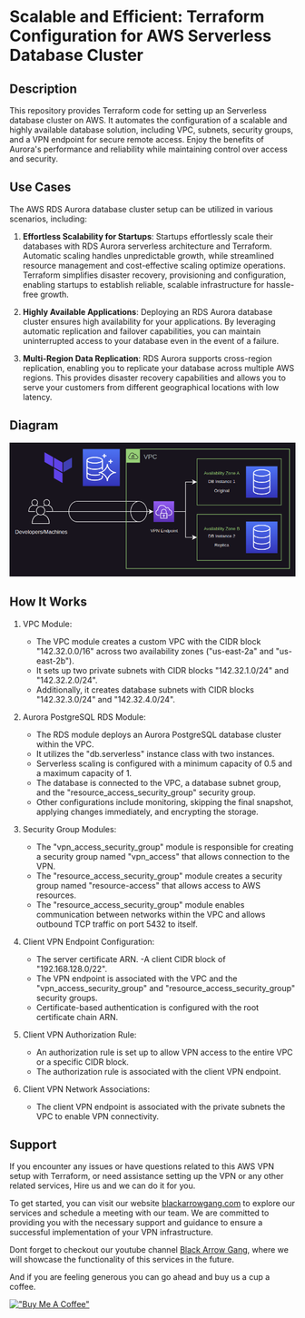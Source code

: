 <!-- 
---
type: "post"
title: "Scalable and Efficient: Terraform Configuration for AWS Serverless Database Cluster"
topic: "Provisioning"
date: "2023-06-26T15:30:00-07:00"
author: "Fernando Reyes"
time: "2 min read"
description: "Learn how to set up a scalable and secure serverless database cluster on AWS using Terraform. Automate the configuration process and enjoy the benefits of Aurora's performance and reliability while maintaining control over access and security."
url: "/services/aws-rds-cluster"
---
-->

# **Scalable and Efficient: Terraform Configuration for AWS Serverless Database Cluster**

## **Description**
This repository provides Terraform code for setting up an Serverless database cluster on AWS. It automates the configuration of a scalable and highly available database solution, including VPC, subnets, security groups, and a VPN endpoint for secure remote access. Enjoy the benefits of Aurora's performance and reliability while maintaining control over access and security.

## **Use Cases**
The AWS RDS Aurora database cluster setup can be utilized in various scenarios, including:

1.  **Effortless Scalability for Startups**: Startups effortlessly scale their databases with RDS Aurora serverless architecture and Terraform. Automatic scaling handles unpredictable growth, while streamlined resource management and cost-effective scaling optimize operations. Terraform simplifies disaster recovery, provisioning and configuration, enabling startups to establish reliable, scalable infrastructure for hassle-free growth.

2. **Highly Available Applications**: Deploying an RDS Aurora database cluster ensures high availability for your applications. By leveraging automatic replication and failover capabilities, you can maintain uninterrupted access to your database even in the event of a failure.

3. **Multi-Region Data Replication**: RDS Aurora supports cross-region replication, enabling you to replicate your database across multiple AWS regions. This provides disaster recovery capabilities and allows you to serve your customers from different geographical locations with low latency.

## **Diagram**
![RDS Cluster Diagram](https://raw.githubusercontent.com/BlackArrowGang/Arsenal/fe605097ab64a4dd36d090593ee8f42eb55f64bc/quiver/aws-rds-cluster/diagrams/aws-serverless-rds-cluster-diagram.png)

## **How It Works**

1. VPC Module:
    - The VPC module creates a custom VPC with the CIDR block "142.32.0.0/16" across two availability zones ("us-east-2a" and "us-east-2b").
    - It sets up two private subnets with CIDR blocks "142.32.1.0/24" and "142.32.2.0/24".
    - Additionally, it creates database subnets with CIDR blocks "142.32.3.0/24" and "142.32.4.0/24".

2. Aurora PostgreSQL RDS Module:

    - The RDS module deploys an Aurora PostgreSQL database cluster within the VPC.
    - It utilizes the "db.serverless" instance class with two instances.
    - Serverless scaling is configured with a minimum capacity of 0.5 and a maximum capacity of 1.
    - The database is connected to the VPC, a database subnet group, and the "resource_access_security_group" security group.
    - Other configurations include monitoring, skipping the final snapshot, applying changes immediately, and encrypting the storage.

3. Security Group Modules:

    - The "vpn_access_security_group" module is responsible for creating a security group named "vpn_access" that allows connection to the VPN.
    - The "resource_access_security_group" module creates a security group named "resource-access" that allows access to AWS resources.
    - The "resource_access_security_group" module enables communication between networks within the VPC and allows outbound TCP traffic on port 5432 to itself.

4. Client VPN Endpoint Configuration:

    - The server certificate ARN.
    -A client CIDR block of "192.168.128.0/22".
    - The VPN endpoint is associated with the VPC and the "vpn_access_security_group" and "resource_access_security_group" security groups.
    - Certificate-based authentication is configured with the root certificate chain ARN.

5. Client VPN Authorization Rule:
    - An authorization rule is set up to allow VPN access to the entire VPC or a specific CIDR block.
    - The authorization rule is associated with the client VPN endpoint.

6. Client VPN Network Associations:
    - The client VPN endpoint is associated with the private subnets the VPC to enable VPN connectivity.

## **Support**
If you encounter any issues or have questions related to this AWS VPN setup with Terraform, or need assistance setting up the VPN or any other related services, Hire us and we can do it for you. 

To get started, you can visit our website [blackarrowgang.com](https://blackarrowgang.com) to explore our services and schedule a meeting with our team. We are committed to providing you with the necessary support and guidance to ensure a successful implementation of your VPN infrastructure.

Dont forget to checkout our youtube channel [Black Arrow Gang](https://www.youtube.com/@blackarrowgang3373), where we will showcase the functionality of this services in the future. 

And if you are feeling generous you can go ahead and buy us a cup a coffee.

[!["Buy Me A Coffee"](https://www.buymeacoffee.com/assets/img/custom_images/orange_img.png)](https://blackarrowgang.com)
